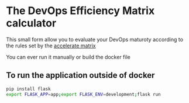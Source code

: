 # The DevOps Efficiency Matrix calculator

This small form allow you to evaluate your DevOps maturoty according to the rules set by the [accelerate matrix](https://devopsefficiency.com)

You can ever run it manually or build the docker file

## To run the application outside of docker
```bash
pip install flask
export FLASK_APP=app;export FLASK_ENV=development;flask run
```

